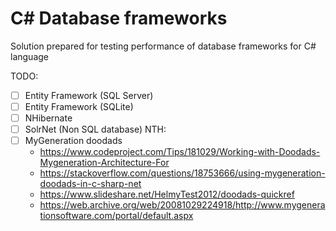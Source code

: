 # C# Database frameworks
Solution prepared for testing performance of database frameworks for C# language

TODO:
- [ ] Entity Framework (SQL Server)
- [ ]  Entity Framework (SQLite)
- [ ]  NHibernate
- [ ]  SolrNet (Non SQL database)
NTH:
- [ ] MyGeneration doodads
  - https://www.codeproject.com/Tips/181029/Working-with-Doodads-Mygeneration-Architecture-For
  - https://stackoverflow.com/questions/18753666/using-mygeneration-doodads-in-c-sharp-net
  - https://www.slideshare.net/HelmyTest2012/doodads-quickref
  - https://web.archive.org/web/20081029224918/http://www.mygenerationsoftware.com/portal/default.aspx